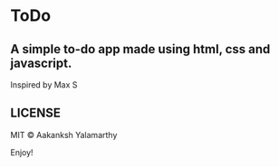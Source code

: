 # ToDo

## A simple to-do app made using html, css and javascript.

Inspired by Max S

## LICENSE

MIT © Aakanksh Yalamarthy

Enjoy!
